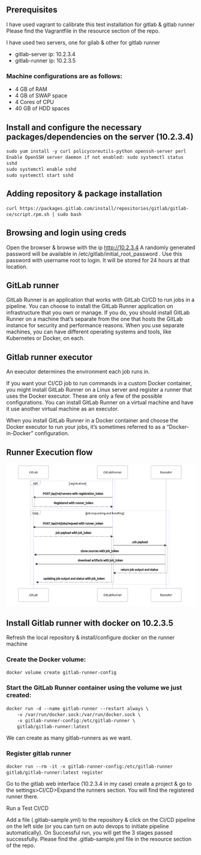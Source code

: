 ## Prerequisites
I have used vagrant to calibrate this test installation for gitlab & gitlab runner
Please find the Vagrantfile in the resource section of the repo.

I have used two servers, one for gilab & other for gitlab runner

* gitlab-server ip: 10.2.3.4
* gitlab-runner ip: 10.2.3.5

### Machine configurations are as follows:

* 4 GB of RAM
* 4 GB of SWAP space
* 4 Cores of CPU
* 40 GB of HDD spaces

## Install and configure the necessary packages/dependencies on the server (10.2.3.4)

```
sudo yum install -y curl policycoreutils-python openssh-server perl
Enable OpenSSH server daemon if not enabled: sudo systemctl status sshd
sudo systemctl enable sshd
sudo systemctl start sshd

```

## Adding repository & package installation 
```
curl https://packages.gitlab.com/install/repositories/gitlab/gitlab-ce/script.rpm.sh | sudo bash
```
## Browsing and login using creds
Open the browser & browse with the ip http://10.2.3.4
A randomly generated password will be available in /etc/gitlab/initial_root_password . Use this password with username root to login. It will be stored for 24 hours at that location.

## GitLab runner
GitLab Runner is an application that works with GitLab CI/CD to run jobs in a pipeline.
You can choose to install the GitLab Runner application on infrastructure that you own or manage. If you do, you should install GitLab Runner on a machine that’s separate from the one that hosts the GitLab instance for security and performance reasons. When you use separate machines, you can have different operating systems and tools, like Kubernetes or Docker, on each.

## Gitlab runner executor

An executor determines the environment each job runs in.

If you want your CI/CD job to run commands in a custom Docker container, you might install GitLab Runner on a Linux server and register a runner that uses the Docker executor.
These are only a few of the possible configurations. You can install GitLab Runner on a virtual machine and have it use another virtual machine as an executor.

When you install GitLab Runner in a Docker container and choose the Docker executor to run your jobs, it’s sometimes referred to as a “Docker-in-Docker” configuration.


## Runner Execution flow

![alt text](https://github.com/nazmulahasanbs23/gitlab_ci_cd/blob/main/gilab_with_runner.png)


## Install Gitlab runner with docker on 10.2.3.5

Refresh the local repository & install/configure docker on the runner machine

### Create the Docker volume:
```
docker volume create gitlab-runner-config
```
### Start the GitLab Runner container using the volume we just created:

```
docker run -d --name gitlab-runner --restart always \
    -v /var/run/docker.sock:/var/run/docker.sock \
    -v gitlab-runner-config:/etc/gitlab-runner \
    gitlab/gitlab-runner:latest
```

We can create as many gitlab-runners as we want.

### Register gitlab runner 
```
docker run --rm -it -v gitlab-runner-config:/etc/gitlab-runner gitlab/gitlab-runner:latest register
```
Go to the gitlab web interface (10.2.3.4 in my case) create a project & go to the settings>CI/CD>Expand the runners section. You will find the registered runner there.

Run a Test CI/CD

Add a file (.gitlab-sample.yml) to the repository & click on the CI/CD pipeline on the left side (or you can turn on auto devops to initiate pipeline automatically). On Successful run, you will get the 3 stages passed successfully.
Please find the .gitlab-sample.yml file in the resource section of the repo.

